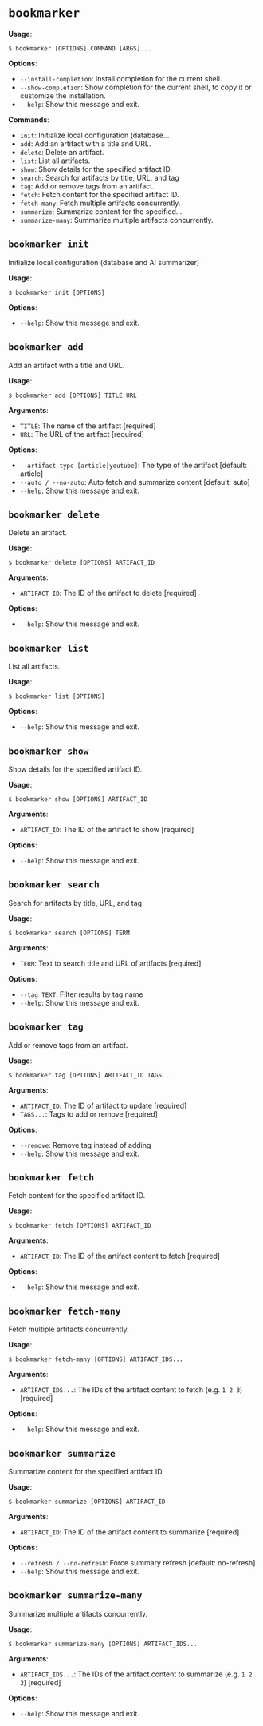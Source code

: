 # `bookmarker`

**Usage**:

```console
$ bookmarker [OPTIONS] COMMAND [ARGS]...
```

**Options**:

* `--install-completion`: Install completion for the current shell.
* `--show-completion`: Show completion for the current shell, to copy it or customize the installation.
* `--help`: Show this message and exit.

**Commands**:

* `init`: Initialize local configuration (database...
* `add`: Add an artifact with a title and URL.
* `delete`: Delete an artifact.
* `list`: List all artifacts.
* `show`: Show details for the specified artifact ID.
* `search`: Search for artifacts by title, URL, and tag
* `tag`: Add or remove tags from an artifact.
* `fetch`: Fetch content for the specified artifact ID.
* `fetch-many`: Fetch multiple artifacts concurrently.
* `summarize`: Summarize content for the specified...
* `summarize-many`: Summarize multiple artifacts concurrently.

## `bookmarker init`

Initialize local configuration (database and AI summarizer)

**Usage**:

```console
$ bookmarker init [OPTIONS]
```

**Options**:

* `--help`: Show this message and exit.

## `bookmarker add`

Add an artifact with a title and URL.

**Usage**:

```console
$ bookmarker add [OPTIONS] TITLE URL
```

**Arguments**:

* `TITLE`: The name of the artifact  [required]
* `URL`: The URL of the artifact  [required]

**Options**:

* `--artifact-type [article|youtube]`: The type of the artifact  [default: article]
* `--auto / --no-auto`: Auto fetch and summarize content  [default: auto]
* `--help`: Show this message and exit.

## `bookmarker delete`

Delete an artifact.

**Usage**:

```console
$ bookmarker delete [OPTIONS] ARTIFACT_ID
```

**Arguments**:

* `ARTIFACT_ID`: The ID of the artifact to delete  [required]

**Options**:

* `--help`: Show this message and exit.

## `bookmarker list`

List all artifacts.

**Usage**:

```console
$ bookmarker list [OPTIONS]
```

**Options**:

* `--help`: Show this message and exit.

## `bookmarker show`

Show details for the specified artifact ID.

**Usage**:

```console
$ bookmarker show [OPTIONS] ARTIFACT_ID
```

**Arguments**:

* `ARTIFACT_ID`: The ID of the artifact to show  [required]

**Options**:

* `--help`: Show this message and exit.

## `bookmarker search`

Search for artifacts by title, URL, and tag

**Usage**:

```console
$ bookmarker search [OPTIONS] TERM
```

**Arguments**:

* `TERM`: Text to search title and URL of artifacts  [required]

**Options**:

* `--tag TEXT`: Filter results by tag name
* `--help`: Show this message and exit.

## `bookmarker tag`

Add or remove tags from an artifact.

**Usage**:

```console
$ bookmarker tag [OPTIONS] ARTIFACT_ID TAGS...
```

**Arguments**:

* `ARTIFACT_ID`: The ID of artifact to update  [required]
* `TAGS...`: Tags to add or remove  [required]

**Options**:

* `--remove`: Remove tag instead of adding
* `--help`: Show this message and exit.

## `bookmarker fetch`

Fetch content for the specified artifact ID.

**Usage**:

```console
$ bookmarker fetch [OPTIONS] ARTIFACT_ID
```

**Arguments**:

* `ARTIFACT_ID`: The ID of the artifact content to fetch  [required]

**Options**:

* `--help`: Show this message and exit.

## `bookmarker fetch-many`

Fetch multiple artifacts concurrently.

**Usage**:

```console
$ bookmarker fetch-many [OPTIONS] ARTIFACT_IDS...
```

**Arguments**:

* `ARTIFACT_IDS...`: The IDs of the artifact content to fetch (e.g. `1 2 3`)  [required]

**Options**:

* `--help`: Show this message and exit.

## `bookmarker summarize`

Summarize content for the specified artifact ID.

**Usage**:

```console
$ bookmarker summarize [OPTIONS] ARTIFACT_ID
```

**Arguments**:

* `ARTIFACT_ID`: The ID of the artifact content to summarize  [required]

**Options**:

* `--refresh / --no-refresh`: Force summary refresh  [default: no-refresh]
* `--help`: Show this message and exit.

## `bookmarker summarize-many`

Summarize multiple artifacts concurrently.

**Usage**:

```console
$ bookmarker summarize-many [OPTIONS] ARTIFACT_IDS...
```

**Arguments**:

* `ARTIFACT_IDS...`: The IDs of the artifact content to summarize (e.g. `1 2 3`)  [required]

**Options**:

* `--help`: Show this message and exit.
